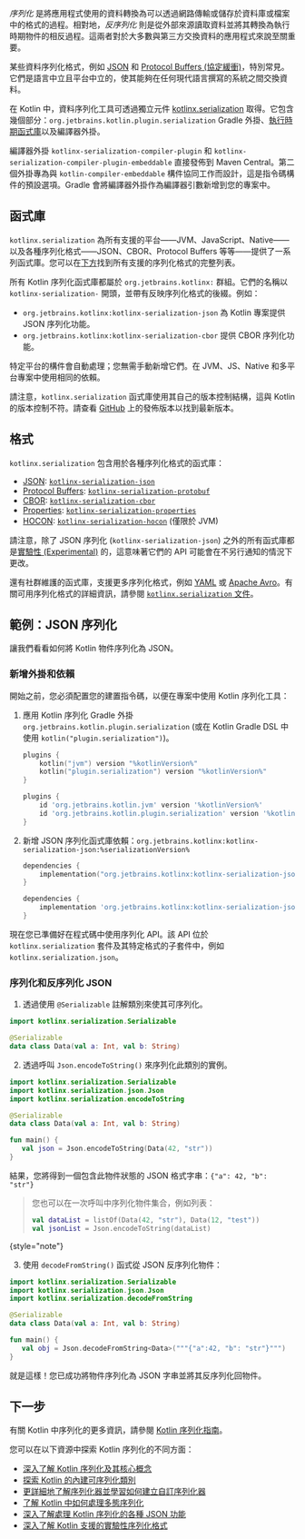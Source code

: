 [//]: # (title: 序列化)

_序列化_ 是將應用程式使用的資料轉換為可以透過網路傳輸或儲存於資料庫或檔案中的格式的過程。相對地，_反序列化_ 則是從外部來源讀取資料並將其轉換為執行時期物件的相反過程。這兩者對於大多數與第三方交換資料的應用程式來說至關重要。

某些資料序列化格式，例如 [JSON](https://www.json.org/json-en.html) 和 [Protocol Buffers (協定緩衝)](https://developers.google.com/protocol-buffers)，特別常見。它們是語言中立且平台中立的，使其能夠在任何現代語言撰寫的系統之間交換資料。

在 Kotlin 中，資料序列化工具可透過獨立元件 [kotlinx.serialization](https://github.com/Kotlin/kotlinx.serialization) 取得。它包含幾個部分：`org.jetbrains.kotlin.plugin.serialization` Gradle 外掛、[執行時期函式庫](#libraries)以及編譯器外掛。

編譯器外掛 `kotlinx-serialization-compiler-plugin` 和 `kotlinx-serialization-compiler-plugin-embeddable` 直接發佈到 Maven Central。第二個外掛專為與 `kotlin-compiler-embeddable` 構件協同工作而設計，這是指令碼構件的預設選項。Gradle 會將編譯器外掛作為編譯器引數新增到您的專案中。

## 函式庫

`kotlinx.serialization` 為所有支援的平台——JVM、JavaScript、Native——以及各種序列化格式——JSON、CBOR、Protocol Buffers 等等——提供了一系列函式庫。您可以在[下方](#formats)找到所有支援的序列化格式的完整列表。

所有 Kotlin 序列化函式庫都屬於 `org.jetbrains.kotlinx:` 群組。它們的名稱以 `kotlinx-serialization-` 開頭，並帶有反映序列化格式的後綴。例如：
* `org.jetbrains.kotlinx:kotlinx-serialization-json` 為 Kotlin 專案提供 JSON 序列化功能。
* `org.jetbrains.kotlinx:kotlinx-serialization-cbor` 提供 CBOR 序列化功能。

特定平台的構件會自動處理；您無需手動新增它們。在 JVM、JS、Native 和多平台專案中使用相同的依賴。

請注意，`kotlinx.serialization` 函式庫使用其自己的版本控制結構，這與 Kotlin 的版本控制不符。請查看 [GitHub](https://github.com/Kotlin/kotlinx.serialization/releases) 上的發佈版本以找到最新版本。

## 格式

`kotlinx.serialization` 包含用於各種序列化格式的函式庫：

* [JSON](https://www.json.org/): [`kotlinx-serialization-json`](https://github.com/Kotlin/kotlinx.serialization/blob/master/formats/README.md#json)
* [Protocol Buffers](https://developers.google.com/protocol-buffers): [`kotlinx-serialization-protobuf`](https://github.com/Kotlin/kotlinx.serialization/blob/master/formats/README.md#protobuf)
* [CBOR](https://cbor.io/): [`kotlinx-serialization-cbor`](https://github.com/Kotlin/kotlinx.serialization/blob/master/formats/README.md#cbor)
* [Properties](https://en.wikipedia.org/wiki/.properties): [`kotlinx-serialization-properties`](https://github.com/Kotlin/kotlinx.serialization/blob/master/formats/README.md#properties)
* [HOCON](https://github.com/lightbend/config/blob/master/HOCON.md): [`kotlinx-serialization-hocon`](https://github.com/Kotlin/kotlinx.serialization/blob/master/formats/README.md#hocon) (僅限於 JVM)

請注意，除了 JSON 序列化 (`kotlinx-serialization-json`) 之外的所有函式庫都是[實驗性 (Experimental)](components-stability.md) 的，這意味著它們的 API 可能會在不另行通知的情況下更改。

還有社群維護的函式庫，支援更多序列化格式，例如 [YAML](https://yaml.org/) 或 [Apache Avro](https://avro.apache.org/)。有關可用序列化格式的詳細資訊，請參閱 [`kotlinx.serialization` 文件](https://github.com/Kotlin/kotlinx.serialization/blob/master/formats/README.md)。

## 範例：JSON 序列化

讓我們看看如何將 Kotlin 物件序列化為 JSON。

### 新增外掛和依賴

開始之前，您必須配置您的建置指令碼，以便在專案中使用 Kotlin 序列化工具：

1. 應用 Kotlin 序列化 Gradle 外掛 `org.jetbrains.kotlin.plugin.serialization` (或在 Kotlin Gradle DSL 中使用 `kotlin("plugin.serialization")`)。

    <tabs group="build-script">
    <tab title="Kotlin" group-key="kotlin">

    ```kotlin
    plugins {
        kotlin("jvm") version "%kotlinVersion%"
        kotlin("plugin.serialization") version "%kotlinVersion%"
    }
    ```

    </tab>
    <tab title="Groovy" group-key="groovy">

    ```groovy
    plugins {
        id 'org.jetbrains.kotlin.jvm' version '%kotlinVersion%'
        id 'org.jetbrains.kotlin.plugin.serialization' version '%kotlinVersion%'  
    }
    ```

    </tab>
    </tabs>

2. 新增 JSON 序列化函式庫依賴：`org.jetbrains.kotlinx:kotlinx-serialization-json:%serializationVersion%`

    <tabs group="build-script">
    <tab title="Kotlin" group-key="kotlin">

    ```kotlin
    dependencies {
        implementation("org.jetbrains.kotlinx:kotlinx-serialization-json:%serializationVersion%")
    } 
    ```

    </tab>
    <tab title="Groovy" group-key="groovy">

    ```groovy
    dependencies {
        implementation 'org.jetbrains.kotlinx:kotlinx-serialization-json:%serializationVersion%'
    } 
    ```

    </tab>
    </tabs>

現在您已準備好在程式碼中使用序列化 API。該 API 位於 `kotlinx.serialization` 套件及其特定格式的子套件中，例如 `kotlinx.serialization.json`。

### 序列化和反序列化 JSON

1. 透過使用 `@Serializable` 註解類別來使其可序列化。

```kotlin
import kotlinx.serialization.Serializable

@Serializable
data class Data(val a: Int, val b: String)
```

2. 透過呼叫 `Json.encodeToString()` 來序列化此類別的實例。

```kotlin
import kotlinx.serialization.Serializable
import kotlinx.serialization.json.Json
import kotlinx.serialization.encodeToString

@Serializable
data class Data(val a: Int, val b: String)

fun main() {
   val json = Json.encodeToString(Data(42, "str"))
}
```

結果，您將得到一個包含此物件狀態的 JSON 格式字串：`{"a": 42, "b": "str"}`

> 您也可以在一次呼叫中序列化物件集合，例如列表：
> 
> ```kotlin
> val dataList = listOf(Data(42, "str"), Data(12, "test"))
> val jsonList = Json.encodeToString(dataList)
> ```
> 
{style="note"}

3. 使用 `decodeFromString()` 函式從 JSON 反序列化物件：

```kotlin
import kotlinx.serialization.Serializable
import kotlinx.serialization.json.Json
import kotlinx.serialization.decodeFromString

@Serializable
data class Data(val a: Int, val b: String)

fun main() {
   val obj = Json.decodeFromString<Data>("""{"a":42, "b": "str"}""")
}
```

就是這樣！您已成功將物件序列化為 JSON 字串並將其反序列化回物件。

## 下一步

有關 Kotlin 中序列化的更多資訊，請參閱 [Kotlin 序列化指南](https://github.com/Kotlin/kotlinx.serialization/blob/master/docs/serialization-guide.md)。

您可以在以下資源中探索 Kotlin 序列化的不同方面：

* [深入了解 Kotlin 序列化及其核心概念](https://github.com/Kotlin/kotlinx.serialization/blob/master/docs/basic-serialization.md)
* [探索 Kotlin 的內建可序列化類別](https://github.com/Kotlin/kotlinx.serialization/blob/master/docs/builtin-classes.md)
* [更詳細地了解序列化器並學習如何建立自訂序列化器](https://github.com/Kotlin/kotlinx.serialization/blob/master/docs/serializers.md)
* [了解 Kotlin 中如何處理多態序列化](https://github.com/Kotlin/kotlinx.serialization/blob/master/docs/polymorphism.md#open-polymorphism)
* [深入了解處理 Kotlin 序列化的各種 JSON 功能](https://github.com/Kotlin/kotlinx.serialization/blob/master/docs/json.md#json-elements)
* [深入了解 Kotlin 支援的實驗性序列化格式](https://github.com/Kotlin/kotlinx.serialization/blob/master/docs/formats.md)